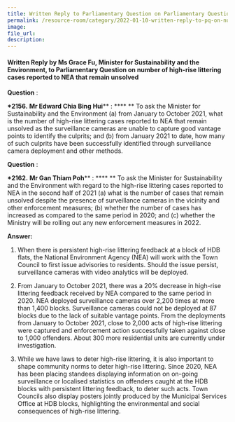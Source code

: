```yaml
---  
title: Written Reply to Parliamentary Question on Parliamentary Question on number of high-rise littering cases reported to NEA that remain unsolved by Ms Grace Fu, Minister for Sustainability and the Environment  
permalink: /resource-room/category/2022-01-10-written-reply-to-pq-on-number-of-high-rise-littering-cases-reported-to-NEA-that-remain-unsolved/  
image:  
file_url:  
description:  
---  
```

 
#### Written Reply by Ms Grace Fu, Minister for Sustainability and the Environment, to Parliamentary Question on number of high-rise littering cases reported to NEA that remain unsolved  

**Question** :

**\*2156.**  **Mr Edward Chia Bing Hui**** : **** ** To ask the Minister for Sustainability and the Environment (a) from January to October 2021, what is the number of high-rise littering cases reported to NEA that remain unsolved as the surveillance cameras are unable to capture good vantage points to identify the culprits; and (b) from January 2021 to date, how many of such culprits have been successfully identified through surveillance camera deployment and other methods.

**Question** :

**\*2162.**  **Mr Gan Thiam Poh**** : **** ** To ask the Minister for Sustainability and the Environment with regard to the high-rise littering cases reported to NEA in the second half of 2021 (a) what is the number of cases that remain unsolved despite the presence of surveillance cameras in the vicinity and other enforcement measures; (b) whether the number of cases has increased as compared to the same period in 2020; and (c) whether the Ministry will be rolling out any new enforcement measures in 2022.

**Answer:**

1. When there is persistent high-rise littering feedback at a block of HDB flats, the National Environment Agency (NEA) will work with the Town Council to first issue advisories to residents. Should the issue persist, surveillance cameras with video analytics will be deployed.

2. From January to October 2021, there was a 20% decrease in high-rise littering feedback received by NEA compared to the same period in 2020. NEA deployed surveillance cameras over 2,200 times at more than 1,400 blocks. Surveillance cameras could not be deployed at 87 blocks due to the lack of suitable vantage points. From the deployments from January to October 2021, close to 2,000 acts of high-rise littering were captured and enforcement action successfully taken against close to 1,000 offenders. About 300 more residential units are currently under investigation.

3. While we have laws to deter high-rise littering, it is also important to shape community norms to deter high-rise littering. Since 2020, NEA has been placing standees displaying information on on-going surveillance or localised statistics on offenders caught at the HDB blocks with persistent littering feedback, to deter such acts. Town Councils also display posters jointly produced by the Municipal Services Office at HDB blocks, highlighting the environmental and social consequences of high-rise littering.
